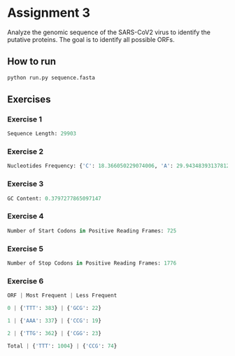 # Assignment 3

Analyze	the	genomic	sequence of	the	SARS-CoV2 virus	to identify	the	putative proteins. The goal	is to identify all possible	ORFs.

## How to run

```sh
python run.py sequence.fasta
```

## Exercises

### Exercise 1

```py
Sequence Length: 29903
```

### Exercise 2

```py
Nucleotides Frequency: {'C': 18.366050229074006, 'A': 29.943483931378122, 'T': 32.083737417650404, 'G': 19.60672842189747}
```

### Exercise 3

```py
GC Content: 0.3797277865097147
```

### Exercise 4

```py
Number of Start Codons in Positive Reading Frames: 725
```
 
### Exercise 5

```py
Number of Stop Codons in Positive Reading Frames: 1776
```
 
### Exercise 6

```py
ORF | Most Frequent | Less Frequent

0 | {'TTT': 383} | {'GCG': 22}

1 | {'AAA': 337} | {'CCG': 19}

2 | {'TTG': 362} | {'CGG': 23}

Total | {'TTT': 1004} | {'CCG': 74}
```